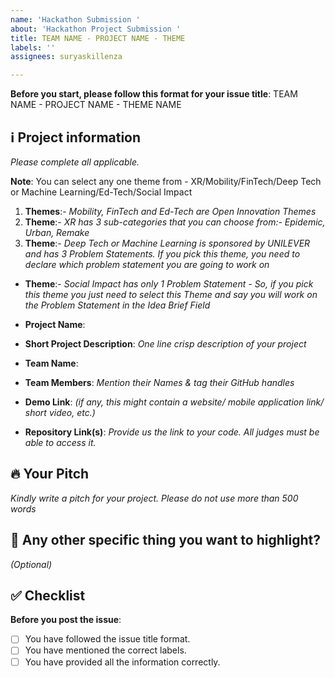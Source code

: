 ```yaml
---
name: 'Hackathon Submission '
about: 'Hackathon Project Submission '
title: TEAM NAME - PROJECT NAME - THEME
labels: ''
assignees: suryaskillenza

---
```


**Before you start, please follow this format for your issue title**:
TEAM NAME - PROJECT NAME - THEME NAME

## ℹ️ Project information
_Please complete all applicable._

 **Note**: You can select any one theme from - XR/Mobility/FinTech/Deep Tech or Machine Learning/Ed-Tech/Social Impact

 1. **Themes**:- _Mobility, FinTech and Ed-Tech are Open Innovation Themes_
 2. **Theme**:- _XR has 3 sub-categories that you can choose from:- Epidemic, Urban, Remake_
 3. **Theme**:- _Deep Tech or Machine Learning is sponsored by UNILEVER and has 3 Problem Statements. If you pick this theme, you need to declare which problem statement you are going to work on_
- **Theme**:- _Social Impact has only 1 Problem Statement - So, if you pick this theme you just need to select this Theme and say you will work on the Problem Statement in the Idea Brief Field_


- **Project Name**:
- **Short Project Description**: _One line crisp description of your project_
- **Team Name**:
- **Team Members**: _Mention their Names & tag their GitHub handles_
- **Demo Link**: _(if any, this might contain a website/ mobile application link/ short video, etc.)_
- **Repository Link(s)**: _Provide us the link to your code. All judges must be able to access it._


## 🔥 Your Pitch
_Kindly write a pitch for your project. Please do not use more than 500 words_


## 🔦 Any other specific thing you want to highlight?
_(Optional)_

## ✅ Checklist

**Before you post the issue**:
- [ ] You have followed the issue title format.
- [ ] You have mentioned the correct labels.
- [ ] You have provided all the information correctly.
